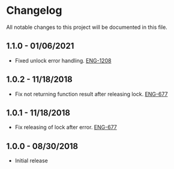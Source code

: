 # Changelog

All notable changes to this project will be documented in this file.


## 1.1.0 - 01/06/2021

-   Fixed unlock error handling. [ENG-1208](https://abedev.atlassian.net/browse/ENG-1208)


## 1.0.2 - 11/18/2018

-   Fix not returning function result after releasing lock. [ENG-677](https://abedev.atlassian.net/browse/ENG-677)


## 1.0.1 - 11/18/2018

-   Fix releasing of lock after error. [ENG-677](https://abedev.atlassian.net/browse/ENG-677)


## 1.0.0 - 08/30/2018

-   Initial release
